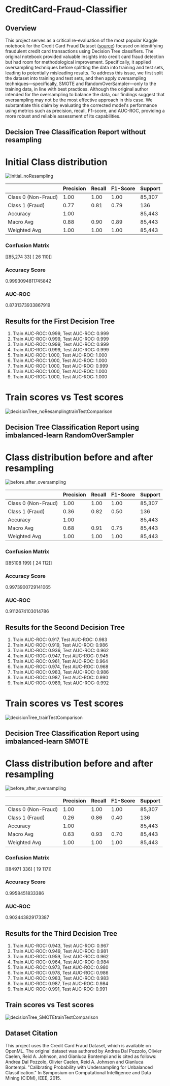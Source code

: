 # CreditCard-Fraud-Classifier

## Overview
This project serves as a critical re-evaluation of the most popular Kaggle notebook for the Credit Card Fraud Dataset ([source](https://www.kaggle.com/datasets/joebeachcapital/credit-card-fraud)) focused on identifying fraudulent credit card transactions using Decision Tree classifiers. The original notebook provided valuable insights into credit card fraud detection but had room for methodological improvement. Specifically, it applied oversampling techniques before splitting the data into training and test sets, leading to potentially misleading results. To address this issue, we first split the dataset into training and test sets, and then apply oversampling techniques—specifically, SMOTE and RandomOverSampler—only to the training data, in line with best practices. Although the original author intended for the oversampling to balance the data, our findings suggest that oversampling may not be the most effective approach in this case. We substantiate this claim by evaluating the corrected model's performance using metrics such as precision, recall, F1-score, and AUC-ROC, providing a more robust and reliable assessment of its capabilities.

## Decision Tree Classification Report without resampling
 
 
  # Initial Class distribution
![Initial_noResampling](https://github.com/sebastianfern/CreditCard-Fraud-Classifier/assets/70400042/854b1569-0bb4-468a-a3ec-ffd4a0eb5fbc)

|             | Precision | Recall | F1-Score | Support |
|-------------|-----------|--------|----------|---------|
| Class 0 (Non-Fraud) | 1.00 | 1.00 | 1.00 | 85,307 |
| Class 1 (Fraud) | 0.77 | 0.81 | 0.79 | 136 |
| Accuracy | 1.00 | | | 85,443 |
| Macro Avg | 0.88 | 0.90 | 0.89 | 85,443 |
| Weighted Avg | 1.00 | 1.00 | 1.00 | 85,443 |

### Confusion Matrix
[[85,274 33]
[ 26 110]]

### Accuracy Score
0.9993094811745842

### AUC-ROC
0.8731373933867919

## Results for the First Decision Tree

1. Train AUC-ROC: 0.999, Test AUC-ROC: 0.999
2. Train AUC-ROC: 0.999, Test AUC-ROC: 0.999
3. Train AUC-ROC: 0.999, Test AUC-ROC: 0.999
4. Train AUC-ROC: 0.999, Test AUC-ROC: 0.999
5. Train AUC-ROC: 1.000, Test AUC-ROC: 1.000
6. Train AUC-ROC: 1.000, Test AUC-ROC: 1.000
7. Train AUC-ROC: 1.000, Test AUC-ROC: 0.999
8. Train AUC-ROC: 1.000, Test AUC-ROC: 1.000
9. Train AUC-ROC: 1.000, Test AUC-ROC: 1.000

 # Train scores vs Test scores
![decisionTree_noResamplingtrainTestComparison](https://github.com/sebastianfern/CreditCard-Fraud-Classifier/assets/70400042/009a43e2-c512-4cd7-b506-700e2397a281)

## Decision Tree Classification Report using imbalanced-learn RandomOverSampler
  
  
  # Class distribution before and after resampling
![before_after_oversampling](https://github.com/sebastianfern/CreditCard-Fraud-Classifier/assets/70400042/ec773f01-4c1e-4606-8ea2-a462a7d869c3)

|             | Precision | Recall | F1-Score | Support |
|-------------|-----------|--------|----------|---------|
| Class 0 (Non-Fraud) | 1.00 | 1.00 | 1.00 | 85,307 |
| Class 1 (Fraud) | 0.36 | 0.82 | 0.50 | 136 |
| Accuracy | 1.00 | | | 85,443 |
| Macro Avg | 0.68 | 0.91 | 0.75 | 85,443 |
| Weighted Avg | 1.00 | 1.00 | 1.00 | 85,443 |

### Confusion Matrix
[[85108   199]
 [   24   112]]

### Accuracy Score
0.9973900729141065

### AUC-ROC
0.9112674103014786

## Results for the Second Decision Tree

1. Train AUC-ROC: 0.917, Test AUC-ROC: 0.983
2. Train AUC-ROC: 0.919, Test AUC-ROC: 0.986
3. Train AUC-ROC: 0.936, Test AUC-ROC: 0.962
4. Train AUC-ROC: 0.947, Test AUC-ROC: 0.945
5. Train AUC-ROC: 0.961, Test AUC-ROC: 0.964
6. Train AUC-ROC: 0.974, Test AUC-ROC: 0.968
7. Train AUC-ROC: 0.983, Test AUC-ROC: 0.986
8. Train AUC-ROC: 0.987, Test AUC-ROC: 0.990
9. Train AUC-ROC: 0.989, Test AUC-ROC: 0.992

# Train scores vs Test scores
![decisionTree_trainTestComparison](https://github.com/sebastianfern/CreditCard-Fraud-Classifier/assets/70400042/b1a6af76-96c8-43f4-b487-7a8fbe413ede)

## Decision Tree Classification Report using imbalanced-learn SMOTE
 
 
 # Class distribution before and after resampling
![before_after_oversampling](https://github.com/sebastianfern/CreditCard-Fraud-Classifier/assets/70400042/30295379-c3e0-42f0-9630-789c092ba0cf)

|             | Precision | Recall | F1-Score | Support |
|-------------|-----------|--------|----------|---------|
| Class 0 (Non-Fraud) | 1.00 | 1.00 | 1.00 | 85,307 |
| Class 1 (Fraud) | 0.26 | 0.86 | 0.40 | 136 |
| Accuracy | 1.00 | | | 85,443 |
| Macro Avg | 0.63 | 0.93 | 0.70 | 85,443 |
| Weighted Avg | 1.00 | 1.00 | 1.00 | 85,443 |

### Confusion Matrix
[[84971 336]
[ 19 117]]

### Accuracy Score
0.9958451833386

### AUC-ROC
0.902443829173387

## Results for the Third Decision Tree

1. Train AUC-ROC: 0.943, Test AUC-ROC: 0.967
2. Train AUC-ROC: 0.949, Test AUC-ROC: 0.981
3. Train AUC-ROC: 0.959, Test AUC-ROC: 0.962
4. Train AUC-ROC: 0.964, Test AUC-ROC: 0.984
5. Train AUC-ROC: 0.973, Test AUC-ROC: 0.980
6. Train AUC-ROC: 0.978, Test AUC-ROC: 0.986
7. Train AUC-ROC: 0.983, Test AUC-ROC: 0.983
8. Train AUC-ROC: 0.987, Test AUC-ROC: 0.984
9. Train AUC-ROC: 0.991, Test AUC-ROC: 0.991

## Train scores vs Test scores
![decisionTree_SMOTEtrainTestComparison](https://github.com/sebastianfern/CreditCard-Fraud-Classifier/assets/70400042/afe8984a-696c-4543-9200-833436360852)

## Dataset Citation
This project uses the Credit Card Fraud Dataset, which is available on OpenML. The original dataset was authored by Andrea Dal Pozzolo, Olivier Caelen, Reid A. Johnson, and Gianluca Bontempi and is cited as follows:
Andrea Dal Pozzolo, Olivier Caelen, Reid A. Johnson and Gianluca Bontempi. "Calibrating Probability with Undersampling for Unbalanced Classification." In Symposium on Computational Intelligence and Data Mining (CIDM), IEEE, 2015.


